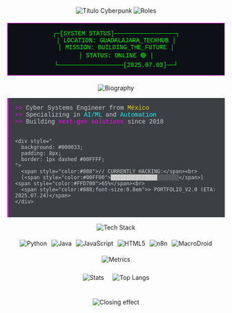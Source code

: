 <p align="center">
  <!-- Cabecera con efecto matrix (usando SVG animado) -->
  <img src="https://readme-typing-svg.demolab.com?font=Fira+Code&size=32&duration=3000&pause=1000&color=FF00FF&background=000000&center=true&vCenter=true&width=580&lines=%E2%96%88%E2%96%88%E2%96%88%5BANGELO_ROMANO%5D%E2%96%88%E2%96%88%E2%96%88" alt="Título Cyberpunk"/>
  
  <!-- Subtítulo animado -->
  <img src="https://readme-typing-svg.demolab.com?font=Fira+Code&pause=1500&color=00FF00&center=true&repeat=true&width=580&lines=%3E_AI_ARCHITECT%3A_ACTIVE;%3E%3E_AUTOMATION_SORCERER%3A_ONLINE;%3E%3E%3E_CYBERPUNK_DEVELOPER%3A_SYNCED" alt="Roles"/>
</p>

<!-- Panel de estado con diseño de terminal -->
<div align="center" style="
    background: #0d1117;
    border: 1px solid #FF00FF;
    padding: 15px;
    margin: 20px auto;
    max-width: 700px;
    font-family: 'Courier New', monospace;
    color: #00FF00;
">
  ╭─[SYSTEM STATUS]─────────────────╮<br>
  │ LOCATION: GUADALAJARA_TECHHUB   │<br>
  │ MISSION: BUILDING_THE_FUTURE    │<br>
  │ STATUS: <span style="color:#00FF00">ONLINE</span> 🟢                │<br>
  ╰──────────────────[2025.07.03]──╯
</div>

<!-- Sección "About Me" -->
<div align="center">
  <img src="https://readme-typing-svg.demolab.com?font=Fira+Code&size=24&pause=1000&color=00FFFF&width=500&lines=%3E%3E_BIOGRAPHY_ANALYSIS" alt="Biography"/>
  
  <div style="
    background: rgba(13, 17, 23, 0.8);
    border-left: 3px solid #FF00FF;
    padding: 15px;
    max-width: 650px;
    margin: 15px auto;
    text-align: left;
    font-family: 'Courier New', monospace;
    color: #CCCCCC;
  ">
    <span style="color:#FF00FF">>></span> Cyber Systems Engineer from <span style="color:#FFD700">México</span><br>
    <span style="color:#FF00FF">>></span> Specializing in <span style="color:#00FFFF">AI/ML</span> and <span style="color:#00FFFF">Automation</span><br>
    <span style="color:#FF00FF">>></span> Building <span style="color:#FF00FF">next-gen solutions</span> since 2018<br><br>
    
    <div style="
      background: #000033;
      padding: 8px;
      border: 1px dashed #00FFFF;
    ">
      <span style="color:#888">// CURRENTLY HACKING:</span><br>
      [<span style="color:#00FF00">███████████████░░░░░░░</span>] <span style="color:#FFD700">65%</span><br>
      <span style="color:#888;font-size:0.8em">> PORTFOLIO_V2.0 (ETA: 2025.07.24)</span>
    </div>
  </div>
</div>

<!-- Tech Stack con badges animados -->
<div align="center">
  <img src="https://readme-typing-svg.demolab.com?font=Fira+Code&size=24&pause=1000&color=FF00FF&width=500&lines=%3E%3E_TECHNOLOGY_MATRIX" alt="Tech Stack"/>
  
  <div style="
    display: flex;
    flex-wrap: wrap;
    justify-content: center;
    gap: 10px;
    max-width: 700px;
    margin: 20px auto;
  ">
    <img src="https://img.shields.io/badge/Python-3776AB?style=for-the-badge&logo=python&logoColor=FFDE57&color=2E8B57" alt="Python">
    <img src="https://img.shields.io/badge/Java-007396?style=for-the-badge&logo=java&logoColor=white&color=FF4500" alt="Java">
    <img src="https://img.shields.io/badge/JavaScript-F7DF1E?style=for-the-badge&logo=javascript&logoColor=black" alt="JavaScript">
    <img src="https://img.shields.io/badge/HTML5-E34F26?style=for-the-badge&logo=html5&logoColor=white" alt="HTML5">
    <img src="https://img.shields.io/badge/n8n-4A148C?style=for-the-badge&logo=n8n&logoColor=white" alt="n8n">
    <img src="https://img.shields.io/badge/MacroDroid-FF8C00?style=for-the-badge&logo=android&logoColor=white" alt="MacroDroid">
  </div>
</div>

<!-- GitHub Stats con efecto "hacking" -->
<div align="center">
  <img src="https://readme-typing-svg.demolab.com?font=Fira+Code&size=24&pause=1000&color=00FFFF&width=500&lines=%3E%3E_PERFORMANCE_METRICS" alt="Metrics"/>
  
  <div style="
    display: flex;
    flex-wrap: wrap;
    justify-content: center;
    gap: 20px;
    margin: 25px 0;
  ">
    <img src="https://github-readme-stats.vercel.app/api?username=angeloromano51&show_icons=true&theme=radical&bg_color=0d1117&title_color=FF00FF&text_color=00FF00&icon_color=00FFFF&hide_border=true" alt="Stats"/>
    <img src="https://github-readme-stats.vercel.app/api/top-langs/?username=angeloromano51&layout=compact&theme=radical&bg_color=0d1117&title_color=FF00FF&text_color=00FF00&hide_border=true" alt="Top Langs"/>
  </div>
</div>

<!-- Efecto de cierre con animación -->
<p align="center" style="margin: 40px 0 20px 0;">
  <img src="https://readme-typing-svg.demolab.com?font=Fira+Code&size=18&pause=3000&color=FF00FF&width=600&lines=%3E%3E%3E_SESSION_TERMINATED...;%3E%3E%3E_STAY_WIRED...;%3E%3E%3E_EXECUTION_COMPLETE" alt="Closing effect"/>
</p>
